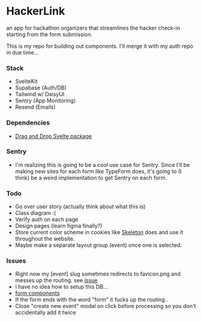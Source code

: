 # HackerLink
an app for hackathon organizers that streamlines the hacker check-in starting from the form submission.

This is my repo for building out components. I'll merge it with my auth repo in due time...

### Stack 
- SvelteKit
- Supabase (Auth/DB)
- Tailwind w/ DaisyUI
- Sentry (App Monitoring)
- Resend (Emails)

### Dependencies 
- [Drag and Drop Svelte package](https://www.npmjs.com/package/svelte-dnd-action)

### Sentry
- I'm realizing this is going to be a cool use case for Sentry. Since I'll be making new sites for each form like TypeForm does, it's going to (I think) be a weird implementation to get Sentry on each form.

### Todo
- Go over user story (actually think about what this is)
- Class diagram :( 
- Verify auth on each page
- Design pages (learn figma finally?)
- Store current color scheme in cookies like [Skeleton](https://www.skeleton.dev/docs/get-started) does and use it throughout the website.
- Maybe make a separate layout group (event) once one is selected.


### Issues
- Right now my [event] slug sometimes redirects to favicon.png and messes up the routing. see [issue](https://github.com/sveltejs/kit/issues/3748)
- I have no idea how to setup this DB...
- [form components](https://tailwindcss-forms.vercel.app/)
- If the form ends with the word "form" it fucks up the routing..
- Close "create new event" modal on click before processing so you don't accidentally add it twice
